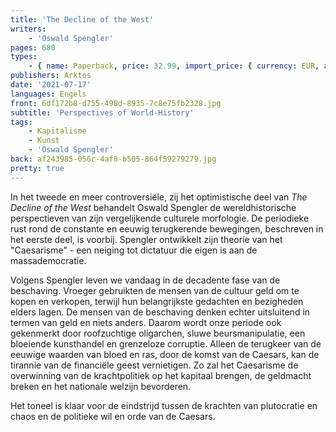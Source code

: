 ```yaml
---
title: 'The Decline of the West'
writers:
    - 'Oswald Spengler'
pages: 680
types:
    - { name: Paperback, price: 32.99, import_price: { currency: EUR, amount: 23.6 }, isbn: 978-1-915755-23-0, size: { height: '216', width: '140', depth: '42' } }
publishers: Arktos
date: '2021-07-17'
languages: Engels
front: 6df172b8-d755-498d-8935-7c8e75fb2328.jpg
subtitle: 'Perspectives of World-History'
tags:
    - Kapitalisme
    - Kunst
    - 'Oswald Spengler'
back: af243985-056c-4af8-b505-864f59279279.jpg
pretty: true
---
```


In het tweede en meer controversiële, zij het optimistische deel van *The Decline of the West* behandelt Oswald Spengler de wereldhistorische perspectieven van zijn vergelijkende culturele morfologie. De periodieke rust rond de constante en eeuwig terugkerende bewegingen, beschreven in het eerste deel, is voorbij. Spengler ontwikkelt zijn theorie van het "Caesarisme" - een neiging tot dictatuur die eigen is aan de massademocratie.

Volgens Spengler leven we vandaag in de decadente fase van de beschaving. Vroeger gebruikten de mensen van de cultuur geld om te kopen en verkopen, terwijl hun belangrijkste gedachten en bezigheden elders lagen. De mensen van de beschaving denken echter uitsluitend in termen van geld en niets anders. Daarom wordt onze periode ook gekenmerkt door roofzuchtige oligarchen, sluwe beursmanipulatie, een bloeiende kunsthandel en grenzeloze corruptie. Alleen de terugkeer van de eeuwige waarden van bloed en ras, door de komst van de Caesars, kan de tirannie van de financiële geest vernietigen. Zo zal het Caesarisme de overwinning van de krachtpolitiek op het kapitaal brengen, de geldmacht breken en het nationale welzijn bevorderen.

Het toneel is klaar voor de eindstrijd tussen de krachten van plutocratie en chaos en de politieke wil en orde van de Caesars.
